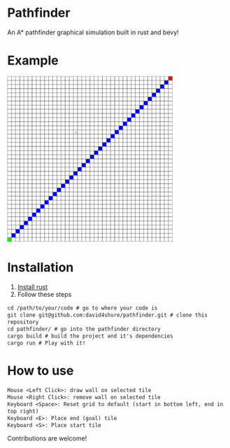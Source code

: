 # Pathfinder
An A* pathfinder graphical simulation built in rust and bevy!

# Example
<img src="https://github.com/david4shure/pathfinder/blob/main/pathfinder_example.gif" width="75%" height="75%"/>

# Installation 
1. [Install rust](https://www.rust-lang.org/tools/install)
2. Follow these steps
```shell
cd /path/to/your/code # go to where your code is
git clone git@github.com:david4shure/pathfinder.git # clone this repository
cd pathfinder/ # go into the pathfinder directory
cargo build # build the project and it's dependencies
cargo run # Play with it!
```

# How to use
```
Mouse <Left Click>: draw wall on selected tile
Mouse <Right Click>: remove wall on selected tile
Keyboard <Space>: Reset grid to default (start in bottom left, end in top right)
Keyboard <E>: Place end (goal) tile
Keyboard <S>: Place start tile
```

Contributions are welcome!